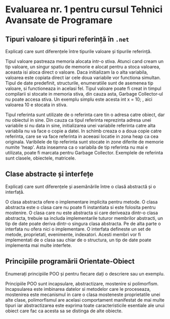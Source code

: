 # Evaluarea nr. 1 pentru cursul Tehnici Avansate de Programare #

## Tipuri valoare și tipuri referință în `.net` ##
Explicați care sunt diferențele între tipurile valoare și tipurile referință.

Tipul valoare pastreaza memoria alocata intr-o stiva. Atunci cand cream un tip valoare, un singur spatiu de memorie e alocat 
pentru a stoca valoarea, aceasta isi aloca direct o valoare. Daca initializam la o alta variabila, valoarea este copiata direct
iar cele doua variabile vor functiona simultan. Tipul de date predefinit, structurile, enumeratiile sunt de asemenea tip valoare, si
functioneaza in acelasi fel. Tipul valoare poate fi creat in timpul compilarii si stocate in memoria stiva, din cauza asta, Garbage
Collector-ul nu poate accesa stiva. Un exemplu simplu este acesta int x = 10; , aici valoarea 10 e stocata in stiva.

Tipul referinta sunt utilizate de o referinta care tin o adresa catre obiect, dar nu obiectul in sine. Din cauza ca tipul referinta
reprezinta adresa unei variabile si nu data in sine, initializarea unei variabile referinta catre alta variabila nu va face o copie 
a datei. In schimb creaza o a doua copie catre referinta, care se va face referinta in aceeasi locatie in zona heap ca cea originala.
Varibilele de tip referinta sunt stocate in zone diferite de memorie numite 'heap'. Asta inseamna ca o variabila de tip referinta nu
mai e utilizata, poate fi marcata pentru Garbage Collector. Exemplele de referinta sunt clasele, obiectele, matricele.



## Clase abstracte și interfețe ##
Explicați care sunt diferențele și asemănările între o clasă abstractă și o interfață.

O clasa abstracta ofere o implementare implicita pentru metode. O clasa abstracta este o clasa care nu poate fi instantiata si este 
folosita pentru mostenire. O clasa care nu este abstracta si care deriveaza dintr-o clasa abstracta, trebuie sa includa implementarile
tuturor membrilor abstracti, un tip de date poate deriva dintr-o singura clasa abstracta.
Pe de alta parte o interfata nu ofera nici o implementare. O interfata defineste un set de metode, proprietati, evenimente, indexatori.
Acesti membri vor fi implementati de o clasa sau chiar de o structura, un tip de date poate implementa mai multe interfete.

## Principiile programării Orientate-Obiect ##
Enumerați principiile POO și pentru fiecare dați o descriere sau un exemplu.

Principiile POO sunt incapsulare, abstractizare, mostenire si polimorfism. Incapsularea este imbinarea datelor si metodelor care le 
proceseaza, mostenirea este mecanismul in care o clasa mosteneste proprietatile unei alte clase, polimorfismul are acelasi comportament
manifestat de mai multe tipuri iar abstractizarea este exprima toate caracteristicile esentiale ale unui obiect care fac ca acesta sa se 
distinga de alte obiecte.